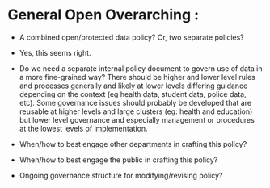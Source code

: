 # General Open Overarching :

* A combined open/protected data policy? Or, two separate policies?
- Yes, this seems right.

* Do we need a separate internal policy document to govern use of data in a more fine-grained way?
There should be higher and lower level rules and processes generally and likely at lower levels differing guidance depending on the context (eg health data, student data, police data, etc).  Some governance issues should probably be developed that are reusable at higher levels and large clusters (eg: health and education) but lower level governance and especially management or procedures at the lowest levels of implementation. 

* When/how to best engage other departments in crafting this policy?
* When/how to best engage the public in crafting this policy?
* Ongoing governance structure for modifying/revising policy?
